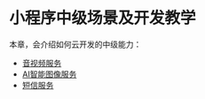 # 小程序中级场景及开发教学

本章，会介绍如何云开发的中级能力：

- [音视频服务](https://github.com/TencentCloudBase/mp-book/blob/master/medium-tutorial/%E9%9F%B3%E8%A7%86%E9%A2%91%E5%A2%9E%E5%80%BC%E6%9C%8D%E5%8A%A1.md)
- [AI智能图像服务](https://github.com/TencentCloudBase/mp-book/blob/master/medium-tutorial/AI%E6%99%BA%E8%83%BD%E5%9B%BE%E8%B1%A1%E5%A2%9E%E5%80%BC%E6%9C%8D%E5%8A%A1.md)
- [短信服务](https://github.com/TencentCloudBase/mp-book/blob/master/medium-tutorial/%E7%9F%AD%E4%BF%A1%E5%A2%9E%E5%80%BC%E6%9C%8D%E5%8A%A1.md)
